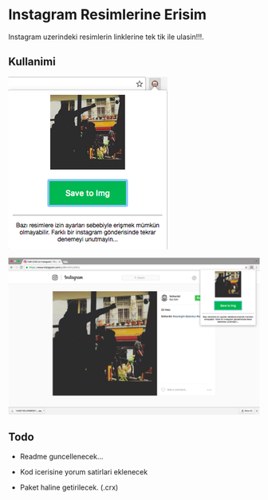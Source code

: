 # Instagram Resimlerine Erisim

Instagram uzerindeki resimlerin linklerine tek tik ile ulasin!!!.

## Kullanimi

![Extensions](/static/img/save.png)

![Full Page](/static/img/example.png)

## Todo

- Readme guncellenecek...

- Kod icerisine yorum satirlari eklenecek

- Paket haline getirilecek. (.crx)

